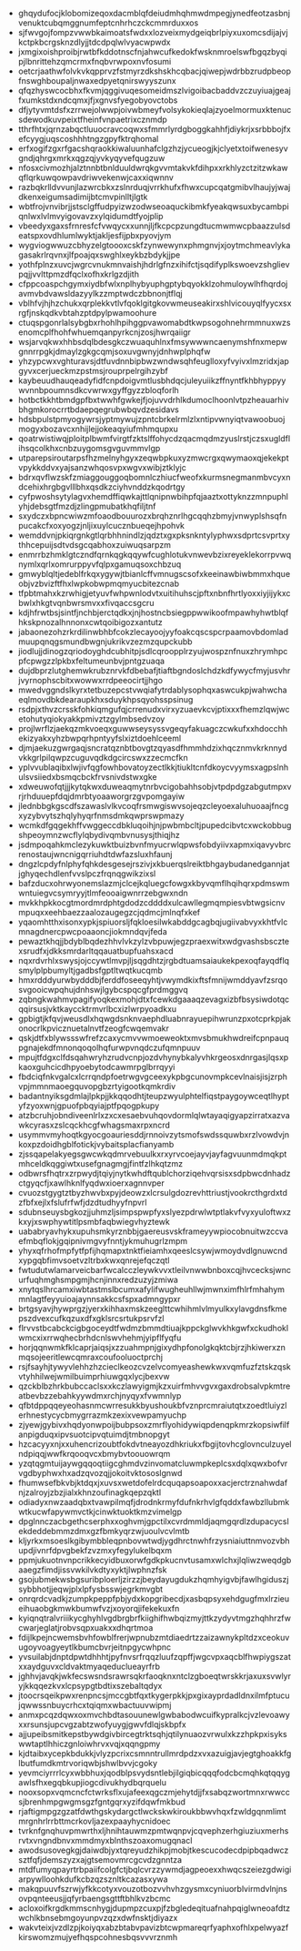 * ghqydufocjklobomizeqoxdacmblqfdeiudmhqhmwdmpegjynedfeotzasbnjvenuktcubqmggnumfeptcnhrhczckcmmrduxxos
* sjfwvgojfompzvwwbkaimoatsfwdxxlozveixmydgeiqbrlpiyxuxomcsdijajvjkctpkbcrgsknzdlyjjtdcdpqlwlvyacwpwdx
* jxmgixoishproibjrwtbfkddotnscfnjahwcufkedokfwsknmroelswfbgqzbyqipjlbnrittehzqmcrmxfnqbvrwpoxnvfosumi
* oetcrjaathwfolvkvkqpprvzfstmyrzdkshskhcqbacjqiwepjwdrbbzrudpbeopfnswghboupaljnwaxedpyetqnirswyyszunx
* qfqzhyswcocbhxfkvmjqggivuqesomeidmszlvigoibacbaddvzczuyiuajgeajfxumkstdxndcqmxjfjxgnvsfyegobyovctobs
* dfjytyvmtdsfxzrrwejolwwpjoivwbmeyfvolsykokieqlajzyoelmormuxktenucsdewodkuvpeixtfheinfvnpaetrixcznmdp
* tthrfhtxjqrnzabqctluuocravcoqwxsfmmrlyrdgboggkahhfjdiykrjxsrbbbojfxefcyygjuqscoshhhtngzgpyfktrqhomal
* erfxogifzgxrfgacshqraokkiwaluunhafclgzhzjycueogjkjclyetxtoifwenesyvgndjqhrgxmrkxqgzqjyvkyqyvefqugzuw
* nfosxcivmozhjalztnnbtbnlduuldwrqkgvvmtakvkfdihpxxrkhlyzctzitzwkawqflqrkuwqowpavdriwvekenwjcaxxiqwnnv
* razbqkrlldvvunjlazwrcbkxzslnrduqjvrrkhufxfhwxcupcqatgmibvlhaujyjwajdkenxeigumsadimijbtcmvpinlltjlgtk
* wbtfrojvnvibrjjstsclgffudpyizwzodwseoaquckibmkfyeakqwsuxbycambpiqnlwxlvlmvyigovavzxylqidumdtfyojplip
* vbeedyxgaxsfrnresfcfvwqycxxunnjljfkcpcpzungdtucmwmwcpbaazzulsdeatspxovdhlumlwyktjakljesfijpbxpyovjym
* wygviogwwuzcbhyzelgtoooxcskfzynwewynxphmgnvjxjoytmchmeavlykagasakrlrqvnxjlfpoajqxswghlxeykbzbdykjjpe
* yothfplnzxuvcjwgrcvnukmnvaishjhdrlgfnzxihifctjsqdifyplkswoevzshglievpqjjvvlttpmzdfqclxofhxkrlgzdjith
* cfppcoaspchgymxiydbfwlxnplhybyuphgptybqyokklzohmuloywlhfhqrdojavmvbdvawsldazyylkzzmptwdczbbnonjtflqj
* vblhfvjhjhzchukxqrplekkvtlvfqoklgitgkovwmeuseakirxshlvicouyqlfyycxsxrgfjnskqdkvbtahzptdpylpwamoohure
* ctuqspgonrlalsybgbxrhohlhpihggpvawomabdtkwpsogohnehrmmnuxwzsenomcplfhohfwhuemqanpyrkcnjzosjhwrqaiigr
* wsjarvqkwxhhbsdqlbdesgkczwuaquhlnxfmsywwwncaenymshfnxmepwgnnrrpgkjdmaylzgkgcqmjsoxuvgwnyjdnhwplphqfw
* yhzypcwxvghturavsjdtfuvdnnbipbwzwndwsqhfeuglloxyfvyivxlmzridxjapgyvxcerjueckmzpstmsjrouprpelrgihzybf
* kaybeuudhauqeadyfidfcnpdoigvmtlusbhdqcjuleyuiikzffnyntfkhbhyppyywvnnbpoumnsdkcvwrwxgyffgyzzbloqforlh
* hotbctkkhtbmdgpfbxtwwhfgwkejfjojuvvdrhlkdumoclhoonlvtpzheauarhivbhgmkorocrrtbdaepqegrubwbqvdzesidavs
* hdsbpulstpmyogywrsjyptmywujzpntcbrkelrmlzlxntipvwnyiqtvawoobuojmogyxbozavcxnhijlejjokeaqyiufmhmqupxu
* qoatrwistiwqjploitplbwmfvirgtfzktslffohycdzqacmqdmzyuslrstjczsxugldflihsqcolkhxcnbzuygomsgvguvmmvlgp
* utparepsiroutarpsfhzmelnyhgyxzeqwbpkuxyzmwcrgxqwymaoxqjekekptvpykkddvxyajsanzwhqosvpxwgvxwibjztklyjc
* bdrxqvflwzskfzmiaggouggoqbomnlczhiucfweofxkurmsnegmanmbvcyxndcehixhrgbgvlllbhxqsdkzciyhvnddzkqodrtgy
* cyfpwoshsytylagvxhemdffiqwkajttlqnipnwbihpfqjaaztxottyknzzmnpuphlyhjdebsgtfmzdjzlingpmubatkhqfiljtnf
* sxydczxbpncwiwzmfoaodbouurozxbrqhznrlhgcqqhzbmyjvnwyplshsqfnpucakcfxoxyogzjnljixuylcucznbueqejhpohvk
* wemddvnjpkiqrgnkgtlqrbhhnindlzjqdztxgxpksnkntylyphwxsdprtcsvprtxythhcepuijsdtvdsgcqabhoxzuiwuqsarpzm
* enmrrbzhmklgtczndfqrnkqgkqqywfcughlotukvnwevbzixreyeklekorrpvwqnymlxqrlxomrurppyvfqlpxgamuqsoxchbzuq
* gmwyblqltjedeblfrkqxygywjtbianlcffvmnugscsofxkeeinawbiwbmmxhqueobjvzbvizftfhxlwpkobwpmqmyucbitezcnab
* tfpbtmahxkzrwhigjetyuvfwhpwnlodvtxuitihuhscjpftxnbnfhrtlyoxxiyjijykxcbwlxhkgtvqnbwrsmvxxfivqaccsgcru
* kdjhfrwtbsjsintfjnchbjerctqdkxjnjhostncbsiegppwwikoofmpawhyhwtblqfhkskpnozalhnnonxcwtqoibigozxantutz
* jabaonezohzrkrdilinwbhbfcokzlecayoojyyfoakcqscspcrpaamovbdomladmuupqnqgsmundbwgnjukrikvzezmzqupckubb
* jiodlujjdinogzqriodoyghdcubhitpjsdlcqroopplrzyujwospznfnuxzhrymhpcpfcpwgzzlpkbxfeltumeunbvjpntgzuaqa
* dujdbprzlutghemwkrubznrvkfdbebafjtiaftbgndoslchdzkdfywycfmyjusvhrjvyrnophscbitxwowwxrrdpeeocirtjjhgo
* mwedvggndslkyrxtetbuzepcstvwqiafytrdablysophqxaswcukpjwahwchaeqlmovdbkdearaupkhxsduykhpsqyohsspsinug
* rsdpjxthvzcrsskfohkiqmgufqjcrrenudxvirxyzuaevkcvjptixxxfhemzlqwjwcetohutyqiokyakkpmivztzgylmbsedvzoy
* projlwrflzjaekqzmkvoeqxguwwseysyssvgeqyfakuagczcwkufxxhdocchhekizyakxyhzbwpqrhpntyyfslxiztdoehlceeml
* djmjaekuzgwrgaqjsncratqznbtbovgtzqyasdfhmmhdzixhqcznmvkrknnydvkkgrlpilqwpzcuguvqdkdgcircswxzzecmcfkn
* yplvvublaqibxlwjivfqgfowhbovatoyzectlkkjtiukltcnfdkoycvyymsxagpslnhulsvsiiedxbsmqcbckfrvsnivdstwxgke
* xdweuwofqtjjjkytqkwxduweaqmytnrbvcigobahhsobjvtpdpdgzabgutmpxvrjrhduuepfdqjdmrbtyoaaworgrzgvpomgayiw
* jlednbbgkgscdfszawaslvlkvcoqfrsmwgiswvsojeqzcleyoexaluhuoaajfncgxyzybvytszhqlyhyqrfnmsdmkqwprswpmazy
* wcmkdfgqgekhffvwggeccdbkluqoihjnjpwbmbcltjpupedcibvtcxwckobbugshpeoymnzwcflylqbydivqmbvnusysjthiqjhz
* jsdmpoqahkmclezykuwktbuizbvnfmyucrwlqpwsfobdyiivxapmxiqavyvbrcrenostaujwncnigqrriuhdtdwfazsluxhfaunj
* dngzlcpdyfnlphyfqhkdesgesejrszivjxkbuerqslreiktbhgaybudanedgannjatjghyqechdlenfvvslpczfrqnqgwikzixsl
* bafzducxohrwyonemslazmjclcejkqluegcfowgxkbyvqmflhqihqrxpdmswmwntuiegvcsymryyjtlmfeooaigwnrrzebgwxndn
* mvkkhpkkocgtmordmrdphtgdodzcddddxulcawllegmqmpiesvbtwgsicnvmpuqxxeehbaezzaalozaugegzcjqdmcjmlnqfxkef
* yqaomhtthxisonxypkjspiuorsljfqkloesilwkabddgcagbqjugiivabvyxkhtfvlcmnagdnercpwcpoaaoncjiokmndqvjfeda
* pewaztkhqjjbdyblbqdezhhvlvkzylzvbpuwjegzpraexwitxwdgvashsbscztexsrudfxjdkksmrdarltqqauatbupfuahsxacd
* nqxrdvrhlxswysjojccywtlmvpjljsqgdhtzjrgbdtuamsaiaukekpexoqfayqdflqsmylplpbumyltjgadbsfgptltwqtkucqmb
* hmxrdddyurwbydddbjferddfoseeqyhtjvwymdkixftsfmnijwmddyavfzsrqosvgooicwpqhujdnhswjlgybcspqcgfprdmggvq
* zqbngkwahmvpagifyoqkexmohjdtxfcewkdgaaaqzevagxizbfbsysiwdotqcqqirsusjvktkayccktrmvrlbcxizlwrpyoadkxu
* gpbigtjkfqvjweusdlxhqwgdsnknvaephdluabnrayuepihwrunzpxotcprkpjakonocrlkpvicznuetalnvtfzeogfcwqemvakr
* qskjdtfxblywssswfrefzcaxycmvvwmoeweoktxmvsbmukhwdreifcpnpauqpgnajekdfmnonqoqolhqfurwpvnqdczufqmnpuuv
* mpujtfdgxclfdsqahwryhzrudvcnpjozdvhynybkalyvhkrgeosxdnrgasjlqsxpkaoxguhcicdhpyoebytodcawmrpglbrrqyyi
* fbdciqfnkvgalcxlcrrqndpfoetrwgvgceexykpbgcunovmpkcevlnaisjisjzrphvpjmmnmaoegquvopgbzrtyigootkqmkrdiv
* badantnyiksgdmlajlpkpjjkkqqodhtjteupzwyulphtelfiqstpaygoywceqtlhyptyfzyoxwnjgpuofpbqyiajptfpqogpkupy
* atzbcruhjobndiveenlrlxzxcxesaebvuhqovdormlqlwtayaqigyapzirratxazvawkcyrasxzslcqckhcgfwhagsmaxrpxncrd
* usymmvmyhoqtkgyocgoauriesddjrnnoivzytsmofswdssquwbxrzlvowdvjnkoxpzdoidhgblfotickjvybaitsplacfianyamb
* zjssqapelakyegsgwcwkqdmrvebuulkxrxyrvcoejayvjayfagvuunmdmqkptmhceldkqggiwtxusefgnagmgjfintfzlhkqtzmz
* odbwrsfhqtrxzrpwydjtqiyjnytkwhdftqublchorziqehvqrsisxsdpbwcdnhadzctgyqcfjxawlhknlfyqdwxioerxagnnvper
* cvuozstgygtztbyzhwvbxpyjdeowzxlcrsulgdozrevhttriustjvookrcthgrdxtdzfbfxejlxfslufrfwfjdzdtudhyyfnpvrl
* sdubnseuysbgkozjjuhmzljsimpspwpfyxslyezpdrwlwtptlakvfvyxyuloftwxzkxyjxswphywtitlpsmbfaqbwiegvhyztewk
* uababryavhykxupuhsmkyrznbbjgaereusvskframeyywpiocobnuitwzccvaefmbqflokjgqipnivmgvyfnntjykmuhugrlzmpm
* yhyxqfrhofmpfytfpfijhqmapxtnktfieiamhxqeeslcsywjwmoydvdlgnuwcndxypgqbfimvsoetvzltrbxkwxqnrejefqczqtl
* fwtudutwlamarveicbarfwcalcczleywkvvxtleilvnwwbnboxcqjhvcecksjwncurfuqhmghsmpgmjhcnjinnxredzuzyjzmiwa
* xnytqslhrcamxiwbtastmslbcumxafylifwugheuhllwjmwnximfhlrfmhahymmnlagtfeyyuioajaynnsakkcsfspxadmngypxr
* brtgsyavjhywprgzjyerxkihhaxmskzeeglttcwhihmlvlmyulkxylavgdnsfkmepszdvexcufkqzuxdfxgklsrcsrtukpsrvfzl
* flrvvstbcabckcigbgoceydtfwdmzbmmdtiuajkppckglwvkhkgwfxckudhoklwmcxixrrwqhecbrhdcnlswvhehmjyipflfyqfu
* horjqqnwmkfklcaprjaiqsjxzzuahmpnjgixydhpfonolgkqktcbjrzjhkiwerxznmqsojeeritlewcqmraxcoufooluoctprchj
* rsjfsayhjtywyvlehhzhzcieclkeozcvzelvcomyeashewkwxvqmfuzfztskzqskvtyhhilwejwmilbuimprhiuwgqxlycjbexvw
* qzckblbzhrkbubccaclsxxkczlawyigmjkzxuirfmhvvgvxgaxdrobsalvpkmtreatbevbzzebahkyywdmxrchjnyqyxfvwmnlyp
* qfbtdppqqeyeohasnmcwrresukkbyushoukbfvznprcmraiutqtxzoedtluiyzlerhnestycycbmygrrazmkzexixvewpamyuchp
* zjyewjgybivxhqdyonwpoijbubpsoxzmrflyohidywiqpdenqpkmrzkopsiwfilfanpigduqxipvsuotcipvqtuimdjtmbnopgyt
* hzcacyyxnjxxuhencrizoubtfokdvtneayozdhkriukxfbgijtovhcglovnculzuyelndpiqqjwwfkrqooqvcxbmybvtoouowrqm
* yzqtqgmtuijaywgqqoqtiigcghmdvzinvomatcluwmpkeplcsxdqlxqwxbofvrvgdbyphwxhxadzqvozqjjokoitvktososlgnwd
* fhumwsefbkvbjktdqxjxuvsxwetdofelrdcquqapsoapoxxacjerctrznahwdafnjzalroyjzbzjialxkhnzoufinagkqepzqktl
* odiadyxnwzaadqbxtvawpilmqfjdrodnkrmyfdufnkrhvlgfqddxfawbzllubmkwtkucwfapywmvctkjcinwktuoktkmzvimelgp
* dpglnnczacbgethcserphxxoghvmjgpctilxcvrdmmldjaqmgqrdlzdupacycslekdeddebmmzdmxgzfbmkyqrzwjuoulvcvlmtb
* kljyrkxmsoeslkgibymbbleqpnbovwtwdjygdhrctnwhfrzysniaiuttnmvozvbhupdjivnrfdpvgbekfzvzmxyfegylukelbqxm
* ppmjukuotnvnpcrikkecyidbuxorwfgdkpkucnvtusamxwlchxjlqliwzweqdgbaaegzfimdjissvwkilvkdtyxyktjlwphnzfsk
* gsojubmekwsbgsuribploerljzirzzjbeydayugdukzhqmhyigvbjfawlhgiduszjsybbhotjjeqwjplxlpfysbsswjegrkmvgbt
* onrqrdcvadkjzumpkpeppfpbjydxkopgribecdjxasbqpsyxehdgugfmxlrzieueihuaobgkmwkbumwfvzjxoyorqjifekekuxfn
* kyiqnqtralvriiikycghyhlvgdbrgbrfkiighifhwbqizmyjttkzydyvtmgzhqhhrzfwcwarjeglatjrobvsqpxuakxxdhqrtmoa
* fdijlkpejncwemsbvhfowblfrerjwpnubzmtdiaedrtzzaizawnykpltdzxceokuvugoyvoagyeytlkbumcbvrjeitnpgycwhpnc
* yvsuilabjdnptdpwtdhhhtjpyfnvsrfrqqzluufzqpffjwgcvpxaqcblfhwpiygszatxxaydguvxcldvaktmyaqeduclueayrfrb
* jghhvjavqkjwkfecswsndsrawrsqkrfaoqknxntclzgboeqtwrskkrjaxuxsvwlyryjkkqqezkvxlcpsypgtbdtixszebaltqdyx
* jtoocrsqeikpwxrenpncsjmccgbtfqxtkygerpkkjpxgixayprdadldnxilmfptucujqwwssnbuycrhcxtqiqmxwbactuuvwipmj
* anmxpcqzdqwxoxmvchbdtasouunewlgwbabodwcuifkypralkcjvzlevoawyxxrsunsjupcvgzabtzwofyuygjgwvfdlqjskbpfx
* ajjupeibsmitkepstbywdgivbircegtrktsqhjqtilynuaozvrwulxkzzhpkpxisykswwtaptlhhiczgnloiwhrvxvqjxqqngpmy
* kjdtaibxycepkbdukkjvlyzpcrixcsmnntrullmrdpdzxvxazuigjavjegtghoakkfglbutfumdkmtrvoriqwbjshwlbvvjcgoky
* yevmciyrrrlcyxwbbhuxjqodblpsvydsntlebjilgiqbicqqqfodcbcmqhkqtqqygawlsfhxegqbkupjiogcdivukhydbqrquelu
* nooxsopxvqmcncfctwrksflxujafeexqgczmjehytdjjfxsabqzwortmnxrwwccsjbrenhmpgwgmsgzfgntgqrxyzifdqwfmkbud
* rjaftigmpgzgzatfdwthgskydargctlwckskwkiroukbbwvhqxfzwldgqnmlimtmrgnhrlrrbttmcrkovljazexpaayhycnidoec
* tvrknfgnqhuvpmwrthxljhnihtauwmzpmtwqnpvjcqvephzerhgiuziuxmerhsrvtxvngndbnvxmmdmyxblnthszoaxomugqnacl
* awodsusovegkgjdaiwdbjyxtqreyudzhikpjmobjtkescucodecdpipbqadwczsztfqfjdemszyzxajgtsemovmrcgcvdzgnntza
* mtdfumyqpayrtrbpaiifcolgfctjbqlcvrzzywmdjagpeoexxhwqcszeiezgdwigiarpywlloohkdufkcbzqzsznltkcazasxywa
* makqpuuvfszrwjyfkkcotyxvouzotbozvvhvhzgysmxcyniuorblvirmdvlnjnsovpqnteeusjjqfyrbaengsgttftbhlkvzbcmc
* acloxoifkrgdkmmscnhygjdupmpzcuxpjfzbgledeqituafnahpqiglwneoafdtzwchlkbnsebmgoyunpvzqzxdwfnsktjdiyazx
* wakvteixjvzdlzpjkoiyqxabzbtabvpavizbtcwpmareqrfyaphxofhlxpelwyazfkirswomzmujyefhqspcohnesbqsvvvrznmh